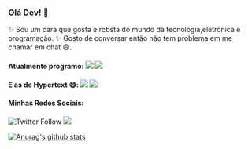 ### Olá Dev! 👋

✨ Sou um cara que gosta e robsta do mundo da tecnologia,eletrônica e programação. ✨
   Gosto de conversar então não tem problema em me chamar em chat 😄.

#### Atualmente programo: <img src="https://img.shields.io/badge/-JavaScript-yellow"/> <img src="https://img.shields.io/badge/C%2B%2B-Arduino-brightgreen"/>
#### E as de Hypertext 😄: <img src="https://img.shields.io/badge/-HTML5-orange"/> <img src="https://img.shields.io/badge/-CSS3-blue"/>

#### Minhas Redes Sociais:
![Twitter Follow](https://img.shields.io/twitter/follow/Samuelllr_htcod?style=social) <a href="https://codepen.io/samuellr"><img src="https://img.shields.io/badge/-Codepen-lightgrey"/></a>

[![Anurag's github stats](https://github-readme-stats.vercel.app/api?username=samuelllr&show_icons=true)](https://github.com/anuraghazra/github-readme-stats)
